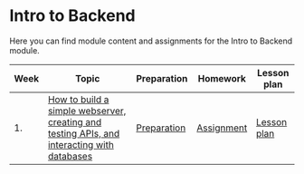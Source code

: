 # Intro to Backend

Here you can find module content and assignments for the Intro to Backend module.

| Week | Topic                                                                                                  | Preparation                           | Homework                            | Lesson plan                           |
| ---- | ------------------------------------------------------------------------------------------------------ | ------------------------------------- | ----------------------------------- | ------------------------------------- |
| 1.   | [How to build a simple webserver, creating and testing APIs, and interacting with databases](./week1/) | [Preparation](./week1/preparation.md) | [Assignment](./week1/assignment.md) | [Lesson plan](./week1/lesson-plan.md) |
